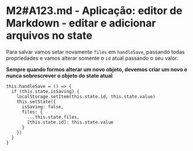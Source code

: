 # M2#A123.md - Aplicação: editor de Markdown - editar e adicionar arquivos no state

Para salvar vamos setar novamente `files` em `handleSave`, passando todas propriedades e vamos alterar somente o `id` atual passando o seu valor.

**Sempre quando formos alterar um novo objeto, devemos criar um novo e nunca sobrescrever o objeto do state atual**

```
this.handleSave = () => {
  if (this.state.isSaving) {
    localStorage.setItem(this.state.id, this.state.value)
    this.setState({
      isSaving: false,
      files: {
        ...this.state.files,
        [this.state.id]: this.state.value
      }
    })
  }
}
```
